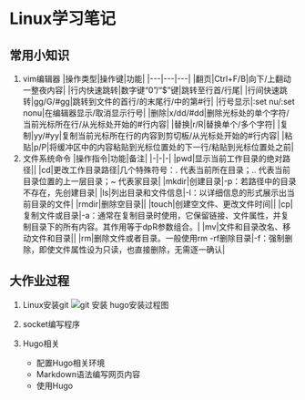 # Linux学习笔记
## 常用小知识
1. vim编辑器
    |操作类型|操作键|功能|
    |---|---|---|
    |翻页|Ctrl+F/B|向下/上翻动一整夜内容|
    |行内快速跳转|数字键“0”/“$”键|跳转至行首/行尾|
    |行间快速跳转|gg/G/#gg|跳转到文件的首行/的末尾行/中的第#行|
    |行号显示|:set nu/:set nonu|在编辑器显示/取消显示行号|
    |删除|x/dd/#dd|删除光标处的单个字符/当前光标所在行/从光标处开始的#行内容|
    |替换|r/R|替换单个/多个字符|
    |复制|yy/#yy|复制当前光标所在行的内容到剪切板/从光标处开始的#行内容|
    |粘贴|p/P|将缓冲区中的内容粘贴到光标位置处的下一行/粘贴到光标位置处之前|
2. 文件系统命令
    |操作指令|功能|备注|
    |-|-|-|
    |pwd|显示当前工作目录的绝对路径||
    |cd|更改工作目录路径|几个特殊符号：. 代表当前所在目录；.. 代表当前目录位置的上一层目录；~ 代表家目录|
    |mkdir|创建目录|-p：若路径中的目录不存在，先创建目录|
    |ls|列出目录和文件信息|-l：以详细信息的形式展示出当前目录的文件|
    |rmdir|删除空目录||
    |touch|创建空文件、更改文件时间||
    |cp|复制文件或目录|-a：通常在复制目录时使用，它保留链接、文件属性，并复制目录下的所有内容。其作用等于dpR参数组合。|
    |mv|文件和目录改名、移动文件和目录||
    |rm|删除文件或者目录。一般使用rm -rf删除目录|-f：强制删除，即使文件属性设为只读，也直接删除，无需逐一确认|

## 大作业过程
1. Linux安装git
    ![git 安装](image/hugoInstall.png)
    hugo安装过程图
2. socket编写程序

3. Hugo相关
    - 配置Hugo相关环境
    - Markdown语法编写网页内容
    - 使用Hugo
